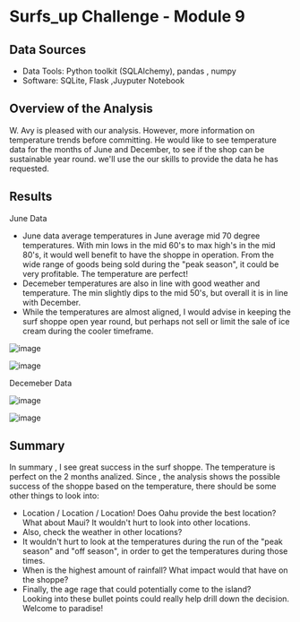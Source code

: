 # Surfs_up Challenge - Module 9

## Data Sources
* Data Tools: Python toolkit (SQLAlchemy), pandas , numpy
* Software: SQLite, Flask ,Juyputer Notebook

## Overview of the Analysis
 W. Avy is pleased with our analysis.  However, more information on temperature trends before committing.  He would like to see temperature data for the months of June and December, to see if the shop can be sustainable year round. we'll use the our skills to provide the data he has requested.
## Results
 
 June Data
 
 * June data average temperatures in June average mid 70 degree temperatures.  With min lows in the mid 60's to max high's in the mid 80's, it would well benefit to have the shoppe in operation.  From the wide range of goods being sold during the "peak season", it could be very profitable.  The temperature are perfect!
 * Decemeber temperatures are also in line with good weather and temperature.  The min slightly dips to the mid 50's, but overall it is in line with December.
 * While the temperatures are almost aligned, I would advise in keeping the surf shoppe open year round, but perhaps not sell or limit the sale of ice cream during the cooler timeframe.
 
 ![image](https://user-images.githubusercontent.com/94253815/151686293-5111a871-4766-4e1c-9841-f9d7e5e25910.png)

 ![image](https://user-images.githubusercontent.com/94253815/151686684-fecc4600-ed63-42a5-9265-6e0c93bb9b4a.png)

 Decemeber Data
 
![image](https://user-images.githubusercontent.com/94253815/151686489-f7378790-72b6-4456-8e59-d6f3dd5fc356.png)
 
 ![image](https://user-images.githubusercontent.com/94253815/151686696-4af02ca4-aedc-462c-8ae6-86bedfe33f3e.png)
 
 
 ## Summary
In summary , I see great success in the surf shoppe. The temperature is perfect on the 2 months analized. Since , the analysis shows the possible success of the shoppe based on the temperature, there should be some other things to look into:

* Location / Location / Location! Does Oahu provide the best location?  What about Maui? It wouldn't hurt to look into other locations.
* Also, check the weather in other locations?
* It wouldn't hurt to look at the temperatures during the run of the "peak season" and "off season", in order to get the temperatures during those times.
* When is the highest amount of rainfall?  What impact would that have on the shoppe?
* Finally, the age rage that could potentially come to the island?  
Looking into these bullet points could really help drill down the decision. Welcome to paradise!
 
